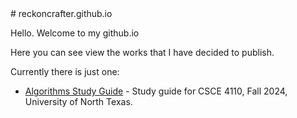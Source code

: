 <link rel="stylesheet" href="stylesheet.css">
# reckoncrafter.github.io

Hello. Welcome to my github.io

Here you can see view the works that I have decided to publish.

Currently there is just one:
- [Algorithms Study Guide](algorithms_study_guide.html) - Study guide for CSCE 4110, Fall 2024, University of North Texas.
